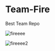 # Team-Fire
Best Team Repo
  
![fireeee](https://safeandvaultcompany.co.uk/wp-content/uploads/2019/06/burning-flame-fire-background-vector-899563.jpg)
  
![fireeee2](https://emcare.co.uk/wp-content/uploads/2017/02/Fire.jpg)
